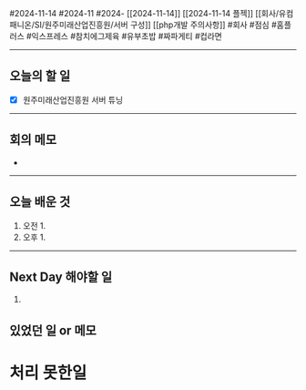 #2024-11-14 #2024-11 #2024- [[2024-11-14]] [[2024-11-14 플젝]] [[회사/유컴패니온/SI/원주미래산업진흥원/서버 구성]] [[php개발 주의사항]]
#회사 #점심 #홈플러스 #익스프레스 #참치에그제육 #유부초밥 #짜파게티 #컵라면

---
## 오늘의 할 일
- [x] 원주미래산업진흥원 서버 튜닝
---
## 회의 메모
- 
---
## 오늘 배운 것
1. 오전
    1. 
2. 오후
    1. 
---
## Next Day 해야할 일
1. 


## 있었던 일 or 메모


# 처리 못한일